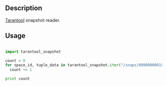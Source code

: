 ## Description

[Tarantool](https://github.com/tarantool/tarantool) snapshot reader.

## Usage

```python

import tarantool_snapshot

count = 0
for space_id, tuple_data in tarantool_snapshot.iter("/snaps/00000000010388786179.snap"):
  count += 1

print count

```
